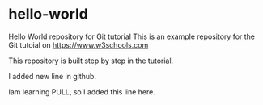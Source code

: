 # hello-world
Hello World repository for Git tutorial
This is an example repository for the Git tutoial on https://www.w3schools.com

This repository is built step by step in the tutorial.

I added new line in github.

Iam learning PULL, so I added this line here.
